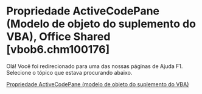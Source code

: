 
# Propriedade ActiveCodePane (Modelo de objeto do suplemento do VBA), Office Shared [vbob6.chm100176]

Olá! Você foi redirecionado para uma das nossas páginas de Ajuda F1. Selecione o tópico que estava procurando abaixo.

[Propriedade ActiveCodePane (modelo de objeto do suplemento do VBA)](http://msdn.microsoft.com/library/7c9839e2-e458-1dc5-f402-b05305503824%28Office.15%29.aspx)
